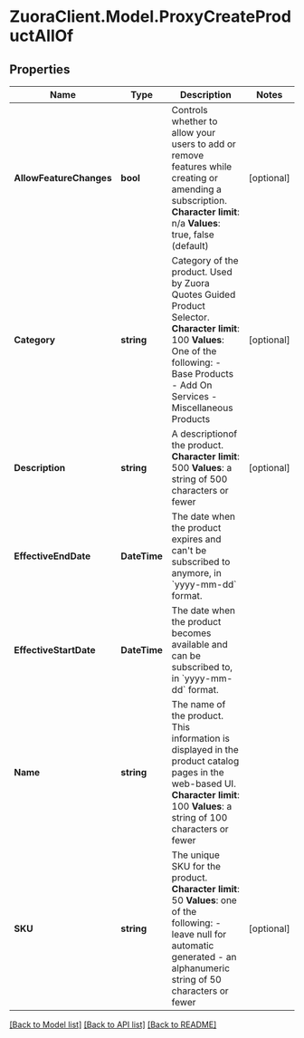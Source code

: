 # ZuoraClient.Model.ProxyCreateProductAllOf

## Properties

Name | Type | Description | Notes
------------ | ------------- | ------------- | -------------
**AllowFeatureChanges** | **bool** |  Controls whether to allow your users to add or remove features while creating or amending a subscription. **Character** **limit**: n/a **Values**: true, false (default)  | [optional] 
**Category** | **string** |  Category of the product. Used by Zuora Quotes Guided Product Selector. **Character** **limit**: 100 **Values**: One of the following:  - Base Products - Add On Services - Miscellaneous Products  | [optional] 
**Description** | **string** |  A descriptionof the product. **Character limit**: 500 **Values**: a string of 500 characters or fewer  | [optional] 
**EffectiveEndDate** | **DateTime** | The date when the product expires and can&#39;t be subscribed to anymore, in &#x60;yyyy-mm-dd&#x60; format.  | 
**EffectiveStartDate** | **DateTime** | The date when the product becomes available and can be subscribed to, in &#x60;yyyy-mm-dd&#x60; format.  | 
**Name** | **string** | The name of the product. This information is displayed in the product catalog pages in the web-based UI. **Character limit**: 100 **Values**: a string of 100 characters or fewer  | 
**SKU** | **string** | The unique SKU for the product. **Character limit**: 50 **Values**: one of the following:  - leave null for automatic generated - an alphanumeric string of 50 characters or fewer  | [optional] 

[[Back to Model list]](../README.md#documentation-for-models) [[Back to API list]](../README.md#documentation-for-api-endpoints) [[Back to README]](../README.md)

